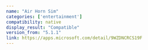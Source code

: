 ```yaml
---
name: "Air Horn Sim"
categories: ['entertainment']
compatibility: native
display_result: "Compatible"
version_from: "5.1.1"
link: https://apps.microsoft.com/detail/9WZDNCRCS19F
---
```

